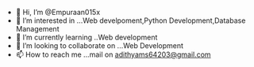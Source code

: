 - 👋 Hi, I’m @Empuraan015x
- 👀 I’m interested in ...Web develpoment,Python Development,Database Management
- 🌱 I’m currently learning ..Web development
- 💞️ I’m looking to collaborate on ...Web Development
- 📫 How to reach me ...mail on adithyams64203@gmail.com

<!---
Empuraan015x/Empuraan015x is a ✨ special ✨ repository because its `README.md` (this file) appears on your GitHub profile.
You can click the Preview link to take a look at your changes.
--->
